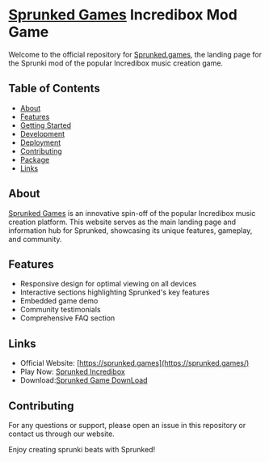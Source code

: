 # [Sprunked Games](https://sprunked.games/) Incredibox Mod Game

Welcome to the official repository for [Sprunked.games](https://sprunked.games/), the landing page for the Sprunki mod of the popular Incredibox music creation game.

## Table of Contents

- [About](#about)
- [Features](#features)
- [Getting Started](#getting-started)
- [Development](#development)
- [Deployment](#deployment)
- [Contributing](#contributing)
- [Package](#package)
- [Links](#links)

## About

[Sprunked Games](https://sprunked.games/) is an innovative spin-off of the popular Incredibox music creation platform. This website serves as the main landing page and information hub for Sprunked, showcasing its unique features, gameplay, and community.

## Features

- Responsive design for optimal viewing on all devices
- Interactive sections highlighting Sprunked's key features
- Embedded game demo
- Community testimonials
- Comprehensive FAQ section

## Links

- Official Website: [https://sprunked.games](https://sprunked.games/)
- Play Now: [Sprunked Incredibox](https://sprunked.games/)
- Download:[Sprunked Game DownLoad](https://sprunked.games/download)

## Contributing

For any questions or support, please open an issue in this repository or contact us through our website.

Enjoy creating sprunki beats with Sprunked!
